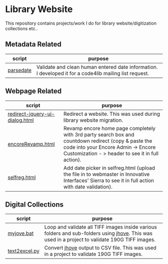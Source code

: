 # Library Website

This repository contains projects/work I do for library website/digitization collections etc..

## Metadata Related

script | purpose
-------|-------
[parsedate](https://github.com/fishbb/parsedate)|  Validate and clean human entered date information. I developed it for a code4lib mailing list request.

## Webpage Related
script | purpose
-------|-------
[redirect-jquery-ui-dialog.html](redirect-jquery-ui-dialog.html) | Redirect a website. This was used during library website migration.
[encoreRevamp.html](encoreRevamp.html) | Revamp encore home page completely with 3rd party search box and countdown redirect (copy & paste the code into your Encore Admin -> Encore Customization - > header to see it in full action). 
[selfreg.html](selfreg.html) | Add date picker in selfreg.html (upload the file in to webmaster in Innovative Interfaces' Sierra to see it in full action with date validation). 

## Digital Collections 
script | purpose
-------|-------
[myjove.bat](jhove/myjove.bat) | Loop and validate all TIFF images inside various folders and sub-folders using [jhove](http://jhove.openpreservation.org/). This was used in a project to validate 190G TIFF images.
[text2excel.py](jhove/text2excel.py) | Convert [jhove](http://jhove.openpreservation.org/) output to CSV file. This was used in a project to validate 190G TIFF images.
